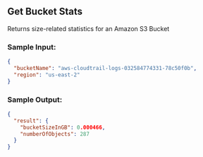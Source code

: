 ## Get Bucket Stats

Returns size-related statistics for an Amazon S3 Bucket  

### Sample Input:
```json
{
  "bucketName": "aws-cloudtrail-logs-032584774331-78c50f0b",
  "region": "us-east-2"
}
```

### Sample Output:
```json
{
  "result": {
    "bucketSizeInGB": 0.000466,
    "numberOfObjects": 287
  }
}
```
